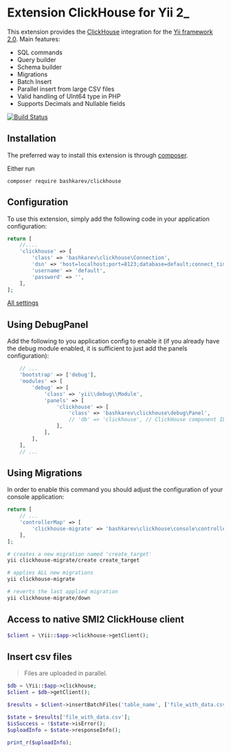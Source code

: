 Extension ClickHouse for Yii 2_
==============================

This extension provides the [ClickHouse](https://clickhouse.yandex/) integration for the [Yii framework 2.0](http://www.yiiframework.com).
Main features:
- SQL commands
- Query builder
- Schema builder
- Migrations
- Batch Insert
- Parallel insert from large CSV files
- Valid handling of UInt64 type in PHP
- Supports Decimals and Nullable fields

[![Build Status](https://travis-ci.org/bashkarev/clickhouse.svg?branch=master)](https://travis-ci.org/bashkarev/clickhouse)

Installation
------------

The preferred way to install this extension is through [composer](http://getcomposer.org/download/).

Either run

```
composer require bashkarev/clickhouse
```


Configuration
-------------

To use this extension, simply add the following code in your application configuration:

```php
return [
    //....
    'clickhouse' => [
        'class' => 'bashkarev\clickhouse\Connection',
        'dsn' => 'host=localhost;port=8123;database=default;connect_timeout_with_failover_ms=10',
        'username' => 'default',
        'password' => '',
    ],
];
```

[All settings](https://clickhouse.yandex/docs/en/operations/settings/index.html)


Using DebugPanel
----------------

Add the following to you application config to enable it (if you already have the debug module
enabled, it is sufficient to just add the panels configuration):

```php
    // ...
    'bootstrap' => ['debug'],
    'modules' => [
        'debug' => [
            'class' => 'yii\\debug\\Module',
            'panels' => [
                'clickhouse' => [
                    'class' => 'bashkarev\clickhouse\debug\Panel',
                    // 'db' => 'clickhouse', // ClickHouse component ID, defaults to `db`. Uncomment and change this line, if you registered component with a different ID.
                ],
            ],
        ],
    ],
    // ...
```

Using Migrations
----------------

In order to enable this command you should adjust the configuration of your console application:

```php
return [
    // ...
    'controllerMap' => [
        'clickhouse-migrate' => 'bashkarev\clickhouse\console\controllers\MigrateController'
    ],
];
```

```bash
# creates a new migration named 'create_target'
yii clickhouse-migrate/create create_target

# applies ALL new migrations
yii clickhouse-migrate

# reverts the last applied migration
yii clickhouse-migrate/down
```
Access to native SMI2 ClickHouse client
---------------------------------------
```php
$client = \Yii::$app->clickhouse->getClient();
```

Insert csv files
----------------

> Files are uploaded in parallel.

```php
$db = \Yii::$app->clickhouse;
$client = $db->getClient();

$results = $client->insertBatchFiles('table_name', ['file_with_data.csv']);

$state = $results['file_with_data.csv'];
$isSuccess = !$state->isError();
$uploadInfo = $state->responseInfo();

print_r($uploadInfo);
```


